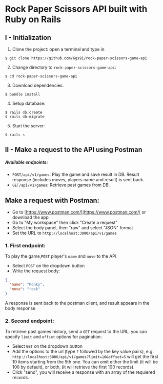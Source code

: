 # Rock Paper Scissors API built with Ruby on Rails

## I - Initialization

1. Clone the project: open a terminal and type in
```
$ git clone https://github.com/Ggs91/rock-paper-scissors-game-api
```
2. Change directory to `rock-paper-scissors-game-api`:
```
$ cd rock-paper-scissors-game-api
```
3. Download dependencies:

```
$ bundle install
```

4. Setup database:
```
$ rails db:create
$ rails db:migrate
```

5. Start the server:
```
$ rails s
```

## II - Make a request to the API using Postman

##### Available endpoints:
- `POST/api/v1/games`: Play the game and save result in DB. Result response (includes moves, players name and result) is sent back.
- `GET/api/v1/games`: Retrieve past games from DB.


## Make a request with Postman:
 - Go to [https://www.postman.com/](https://www.postman.com/) or download the app
 - Go to "My workspace" then click "Create a request"
 - Select the body panel, then "raw" and select "JSON" format
 - Set the URL to `http://localhost:3000/api/v1/games`

### 1. First endpoint:

To play the game,`POST` player's `name` and `move` to the API.
- Select `POST` on the dropdown button
- Write the request body:

```json
{
  "name": "Ponky",
  "move": "rock"
}
```

A response is sent back to the postman client, and result appears in the body response.

### 2. Second endpoint:
To retrieve past games history, send a `GET` request to the URL, you can specify `limit` and `offset` options for pagination:
- Select `GET` on the dropdown button
- Add the options to the url (type `?` followed by the key value pairs), e.g: `http://localhost:3000/api/v1/games?limit=10&offset=5` will get the first 10 items starting from the 5th one. You can omit either the limit (it will be 100 by default), or both, (it will retrieve the first 100 records).
- Click "send", you will receive a response with an array of the requiered records.
